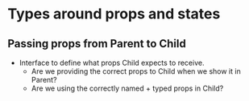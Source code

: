 # Types around props and states

## Passing props from Parent to Child

- Interface to define what props Child expects to receive.
    - Are we providing the correct props to Child when we show it in Parent?
    - Are we using the correctly named + typed props in Child?

